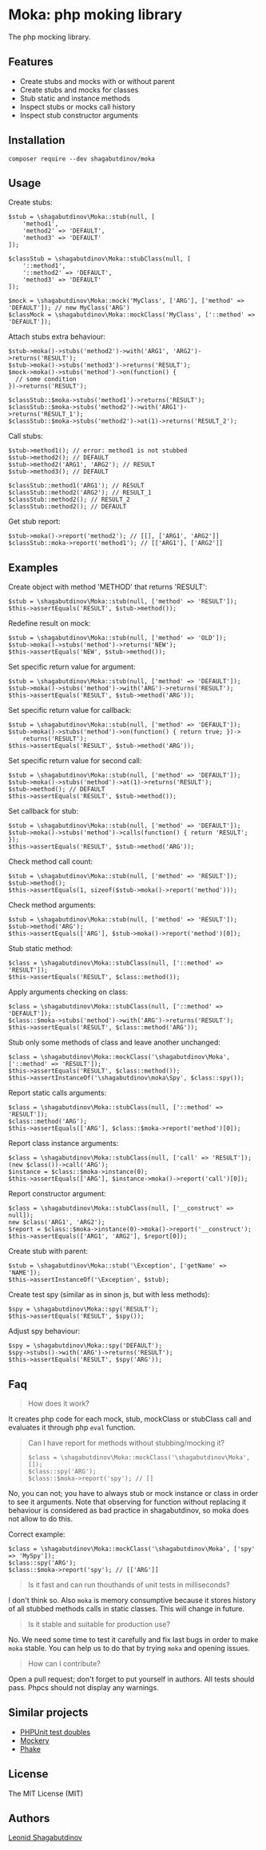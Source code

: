 Moka: php moking library
========================

The php mocking library.

Features
--------

  * Create stubs and mocks with or without parent
  * Create stubs and mocks for classes
  * Stub static and instance methods
  * Inspect stubs or mocks call history
  * Inspect stub constructor arguments


Installation
------------

`composer require --dev shagabutdinov/moka`

Usage
-----

Create stubs:

```
$stub = \shagabutdinov\Moka::stub(null, [
    'method1',
    'method2' => 'DEFAULT',
    'method3' => 'DEFAULT'
]);

$classStub = \shagabutdinov\Moka::stubClass(null, [
    '::method1',
    '::method2' => 'DEFAULT',
    'method3' => 'DEFAULT'
]);

$mock = \shagabutdinov\Moka::mock('MyClass', ['ARG'], ['method' => 'DEFAULT']); // new MyClass('ARG')
$classMock = \shagabutdinov\Moka::mockClass('MyClass', ['::method' => 'DEFAULT']);
```

Attach stubs extra behaviour:

```
$stub->moka()->stubs('method2')->with('ARG1', 'ARG2')->returns('RESULT');
$stub->moka()->stubs('method3')->returns('RESULT');
$mock->moka()->stubs('method')->on(function() {
  // some condition
})->returns('RESULT');

$classStub::$moka->stubs('method1')->returns('RESULT');
$classStub::$moka->stubs('method2')->with('ARG1')->returns('RESULT_1');
$classStub::$moka->stubs('method2')->at(1)->returns('RESULT_2');
```

Call stubs:

```
$stub->method1(); // error: method1 is not stubbed
$stub->method2(); // DEFAULT
$stub->method2('ARG1', 'ARG2'); // RESULT
$stub->method3(); // DEFAULT

$classStub::method1('ARG1'); // RESULT
$classStub::method2('ARG2'); // RESULT_1
$classStub::method2(); // RESULT_2
$classStub::method2(); // DEFAULT
```

Get stub report:

```
$stub->moka()->report('method2'); // [[], ['ARG1', 'ARG2']]
$classStub::moka->report('method1'); // [['ARG1'], ['ARG2']]
```


Examples
--------

Create object with method 'METHOD' that returns 'RESULT':

```
$stub = \shagabutdinov\Moka::stub(null, ['method' => 'RESULT']);
$this->assertEquals('RESULT', $stub->method());
```

Redefine result on mock:

```
$stub = \shagabutdinov\Moka::stub(null, ['method' => 'OLD']);
$stub->moka()->stubs('method')->returns('NEW');
$this->assertEquals('NEW', $stub->method());
```


Set specific return value for argument:

```
$stub = \shagabutdinov\Moka::stub(null, ['method' => 'DEFAULT']);
$stub->moka()->stubs('method')->with('ARG')->returns('RESULT');
$this->assertEquals('RESULT', $stub->method('ARG'));
```

Set specific return value for callback:

```
$stub = \shagabutdinov\Moka::stub(null, ['method' => 'DEFAULT']);
$stub->moka()->stubs('method')->on(function() { return true; })->
    returns('RESULT');
$this->assertEquals('RESULT', $stub->method('ARG'));
```

Set specific return value for second call:

```
$stub = \shagabutdinov\Moka::stub(null, ['method' => 'DEFAULT']);
$stub->moka()->stubs('method')->at(1)->returns('RESULT');
$stub->method(); // DEFAULT
$this->assertEquals('RESULT', $stub->method());
```

Set callback for stub:

```
$stub = \shagabutdinov\Moka::stub(null, ['method' => 'DEFAULT']);
$stub->moka()->stubs('method')->calls(function() { return 'RESULT'; });
$this->assertEquals('RESULT', $stub->method('ARG'));
```

Check method call count:

```
$stub = \shagabutdinov\Moka::stub(null, ['method' => 'RESULT']);
$stub->method();
$this->assertEquals(1, sizeof($stub->moka()->report('method')));
```

Check method arguments:

```
$stub = \shagabutdinov\Moka::stub(null, ['method' => 'RESULT']);
$stub->method('ARG');
$this->assertEquals(['ARG'], $stub->moka()->report('method')[0]);
```

Stub static method:

```
$class = \shagabutdinov\Moka::stubClass(null, ['::method' => 'RESULT']);
$this->assertEquals('RESULT', $class::method());
```

Apply arguments checking on class:

```
$class = \shagabutdinov\Moka::stubClass(null, ['::method' => 'DEFAULT']);
$class::$moka->stubs('method')->with('ARG')->returns('RESULT');
$this->assertEquals('RESULT', $class::method('ARG'));
```

Stub only some methods of class and leave another unchanged:

```
$class = \shagabutdinov\Moka::mockClass('\shagabutdinov\Moka', ['::method' => 'RESULT']);
$this->assertEquals('RESULT', $class::method());
$this->assertInstanceOf('\shagabutdinov\moka\Spy', $class::spy());
```

Report static calls arguments:

```
$class = \shagabutdinov\Moka::stubClass(null, ['::method' => 'RESULT']);
$class::method('ARG');
$this->assertEquals(['ARG'], $class::$moka->report('method')[0]);
```

Report class instance arguments:

```
$class = \shagabutdinov\Moka::stubClass(null, ['call' => 'RESULT']);
(new $class())->call('ARG');
$instance = $class::$moka->instance(0);
$this->assertEquals(['ARG'], $instance->moka()->report('call')[0]);
```

Report constructor argument:

```
$class = \shagabutdinov\Moka::stubClass(null, ['__construct' => null]);
new $class('ARG1', 'ARG2');
$report = $class::$moka->instance(0)->moka()->report('__construct');
$this->assertEquals(['ARG1', 'ARG2'], $report[0]);
```

Create stub with parent:

```
$stub = \shagabutdinov\Moka::stub('\Exception', ['getName' => 'NAME']);
$this->assertInstanceOf('\Exception', $stub);
```

Create test spy (similar as in sinon js, but with less methods):

```
$spy = \shagabutdinov\Moka::spy('RESULT');
$this->assertEquals('RESULT', $spy());
```

Adjust spy behaviour:

```
$spy = \shagabutdinov\Moka::spy('DEFAULT');
$spy->stubs()->with('ARG')->returns('RESULT');
$this->assertEquals('RESULT', $spy('ARG'));
```

Faq
---

  > How does it work?

  It creates php code for each mock, stub, mockClass or stubClass call and
  evaluates it through php `eval` function.

  > Can I have report for methods without stubbing/mocking it?
  >
  > ```
  > $class = \shagabutdinov\Moka::mockClass('\shagabutdinov\Moka', []);
  > $class::spy('ARG');
  > $class::$moka->report('spy'); // []
  > ```

  No, you can not; you have to always stub or mock instance or class in order to
  see it arguments. Note that observing for function without replacing it
  behaviour is considered as bad practice in shagabutdinov, so moka does not allow to
  do this.

  Correct example:

  ```
  $class = \shagabutdinov\Moka::mockClass('\shagabutdinov\Moka', ['spy' => 'MySpy']);
  $class::spy('ARG');
  $class::$moka->report('spy'); // [['ARG']]
  ```

  > Is it fast and can run thouthands of unit tests in milliseconds?

  I don't think so. Also `moka` is memory consumptive because it stores history
  of all stubbed methods calls in static classes. This will change in future.

  > Is it stable and suitable for production use?

  No. We need some time to test it carefully and fix last bugs in order to make
  `moka` stable. You can help us to do that by trying `moka` and opening issues.

  > How can I contribute?

  Open a pull request; don't forget to put yourself in authors. All tests should
  pass. Phpcs should not display any warnings.


Similar projects
----------------

* [PHPUnit test doubles](https://phpunit.de/manual/current/en/test-doubles.html)
* [Mockery](https://github.com/padraic/mockery)
* [Phake](http://phake.readthedocs.org/en/2.1/)


License
----------------

The MIT License (MIT)


Authors
-------

[Leonid Shagabutdinov](http://github.com/shagabutdinov)